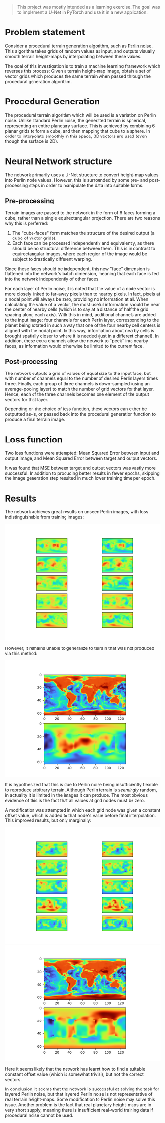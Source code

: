 > This project was mostly intended as a learning exercise.
> The goal was to implement a U-Net in PyTorch and use it in a new application.

# Problem statement

Consider a procedural terrain generation algorithm, such as [Perlin noise](https://en.wikipedia.org/wiki/Perlin_noise).
This algorithm takes grids of random values as input, and outputs visually smooth terrain height-maps by interpolating between these values.

The goal of this investigation is to train a machine learning framework which reverses this process:
Given a terrain height-map image, obtain a set of vector grids which produces the same terrain when passed through the procedural generation algorithm.

# Procedural Generation

The procedural terrain algorithm which will be used is a variation on Perlin noise.
Unlike standard Perlin noise, the generated terrain is spherical, representing an entire planetary surface.
This is achieved by combining 6 planar grids to form a cube, and then mapping that cube to a sphere.
In order to interpolate smoothly in this space, 3D vectors are used (even though the surface is 2D).

# Neural Network structure

The network primarily uses a U-Net structure to convert height-map values into Perlin node values.
However, this is surrounded by some pre- and post-processing steps in order to manipulate the data into suitable forms.

## Pre-processing

Terrain images are passed to the network in the form of 6 faces forming a cube, rather than a single equirectangular projection.
There are two reasons why this is preferred:

1. The "cube-faces" form matches the structure of the desired output (a cube of vector grids).
2. Each face can be processed independently and equivalently, as there should be no structural difference between them.
This is in contrast to equirectangular images, where each region of the image would be subject to drastically different warping.

Since these faces should be independent, this new "face" dimension is flattened into the network's batch dimension, meaning that each face is fed into the network independently of other faces.

For each layer of Perlin noise, it is noted that the value of a node vector is more closely linked to far-away pixels than to nearby pixels.
In fact, pixels at a nodal point will always be zero, providing no information at all.
When calculating the value of a vector, the most useful information should be near the center of nearby cells (which is to say at a distance of half the grid spacing along each axis).
With this in mind, additional channels are added to the input image: four channels for each Perlin layer, corresponding to the planet being rotated in such a way that one of the four nearby cell centers is aligned with the nodal point.
In this way, information about nearby cells is brought spatially closer to where it is needed (just in a different channel).
In addition, these extra channels allow the network to "peek" into nearby faces, as information would otherwise be limited to the current face.

## Post-processing

The network outputs a grid of values of equal size to the input face, but with number of channels equal to the number of desired Perlin layers times three.
Finally, each group of three channels is down-sampled (using an average-pooling layer) to match the number of grid vectors for that layer.
Hence, each of the three channels becomes one element of the output vectors for that layer.

Depending on the choice of loss function, these vectors can either be outputted as-is, or passed back into the procedural generation function to produce a final terrain image.

# Loss function

Two loss functions were attempted: Mean Squared Error between input and output image, and Mean Squared Error between target and output vectors.

It was found that MSE between target and output vectors was vastly more successful.
In addition to producing better results in fewer epochs, skipping the image generation step resulted in much lower training time per epoch.

# Results

The network achieves great results on unseen Perlin images, with loss indistinguishable from training images:

![Network performance on unseen procedural terrain (targets on the left, outputs on the right)](readme_img/test-original.png)

However, it remains unable to generalize to terrain that was not produced via this method:

![Network performance on a real height-map of the earth (target above, output below)](readme_img/validation-original.png)

It is hypothesized that this is due to Perlin noise being insufficiently flexible to reproduce arbitrary terrain.
Although Perlin terrain is *seemingly* random, in actuality it is limited in the images it can produce.
The most obvious evidence of this is the fact that all values at grid nodes must be zero.

A modification was attempted in which each grid node was given a constant offset value, which is added to that node's value before final interpolation.
This improved results, but only marginally:

![Performance on unseen images with constant offset value (targets on the left, outputs on the right)](readme_img/test-constant-offset.png)
![Performance on real height-map with constant offset value (target above, output below)](readme_img/validation-constant-offset.png)

Here it seems likely that the network has learnt how to find a suitable constant offset value (which is somewhat trivial), but not the correct vectors.

In conclusion, it seems that the network is successful at solving the task for layered Perlin noise, but that layered Perlin noise is not representative of real terrain height-maps.
Some modification to Perlin noise may solve this issue.
Another problem is the fact that real planetary height-maps are in very short supply, meaning there is insufficient real-world training data if procedural noise cannot be used.

